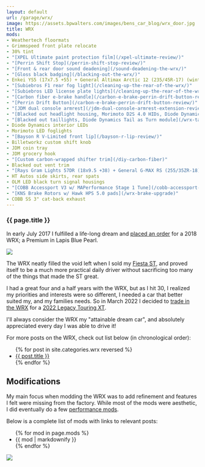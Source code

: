 ```yaml
---
layout: default
url: /garage/wrx/
image: https://assets.bpwalters.com/images/bens_car_blog/wrx_door.jpg
title: WRX
mods:
- Weathertech floormats
- Grimmspeed front plate relocate
- 30% tint
- "[XPEL Ultimate paint protection film](/xpel-ultimate-review/)"
- "[Perrin Shift Stop](/perrin-shift-stop-review/)"
- "[Front & rear door sound deadening](/sound-deadening-the-wrx/)"
- "[Gloss black badging](/blacking-out-the-wrx/)"
- Enkei YS5 (17x7.5 +55) + General Altimax Arctic 12 (235/45R-17) (winter wheels & tires)
- "[Subiebros F1 rear fog light](/cleaning-up-the-rear-of-the-wrx/)"
- "[Subiebros LED license plate lights](/cleaning-up-the-rear-of-the-wrx/)"
- "[Carbon fiber e-brake handle](/carbon-e-brake-perrin-drift-button-review/)"
- "[Perrin Drift Button](/carbon-e-brake-perrin-drift-button-review/)"
- "[JDM dual console armrest](/jdm-dual-console-armrest-extension-review/)"
- "[Blacked out headlight housing, Morimoto D2S 4.0 HIDs, Diode Dynamics c-lights](/morimoto-d2s-4.0-hid-retrofit/)"
- "[Blacked out taillights, Diode Dynamics Tail as Turn module](/wrx-taillight-blackout/)"
- Diode Dynamics interior LEDs
- Morimoto LED foglights
- "[Bayson R V-Limited front lip](/bayson-r-lip-review/)"
- Billetworkz custom shift knob
- JDM coin tray
- JDM grocery hook
- "[Custom carbon-wrapped shifter trim](/diy-carbon-fiber)"
- Blacked out vent trim
- "[Rays Gram Lights 57DR (18x9.5 +38) + General G-MAX RS (255/35ZR-18)](/powder-coating-my-wheels)"
- HT Autos side skirts, rear spats
- OLM LED black turn signal housings
- "[COBB Accessport V3 w/ MAPerformance Stage 1 Tune](/cobb-accessport-review/)"
- "[KNS Brake Rotors w/ Hawk HPS 5.0 pads](/wrx-brake-upgrade)"
- COBB SS 3" cat-back exhaust
---
```


<section id="wrx" class="car">
    <section id="intro" class="is-intro-section">
        <div class="background-image-wrapper is-dark">
            <div class="is-opaque" style="background-image: url('https://assets.bpwalters.com/images/bens_car_blog/wrx_door.jpg');"></div>
        </div>
        <div class="container has-middle-text">
            <div class="item flex-100">
                <div class="intro-title">
                    <h1>{{ page.title }}</h1>
                </div>
            </div>
        </div>
    </section>
    <section id="history">
        <div class="container">
            <div class="item flex-100">
                <p><span class="is-first-letter">I</span>n early July 2017 I fulfilled a life-long dream and <a href="/buying-a-wrx">placed an order</a> for a 2018 WRX; a Premium in Lapis Blue Pearl.</p>
                <p><img src="https://assets.bpwalters.com/images/bens_car_blog/wrx_dealership.jpg"></p>
                <p>The WRX neatly filled the void left when I sold my <a href="/garage/fiesta-st">Fiesta ST</a>, and proved itself to be a much more practical daily driver without sacrificing too many of the things that made the ST great.</p>
                <p>I had a great four and a half years with the WRX, but as I hit 30, I realized my priorities and interests were so different, I needed a car that better suited my, and my families needs. So in March 2022 I decided to <a href="/wrx-goodbye">trade in the WRX</a> for a <a href="/wrx-replacement">2022 Legacy Touring XT</a>.</p>
                <p>I'll always consider the WRX my "attainable dream car", and absolutely appreciated every day I was able to drive it!</p>
                <p>For more posts on the WRX, check out list below (in chronological order):</p>
                <ul>
                    {% for post in site.categories.wrx reversed %}
                        <li>
                            <a class="is-bold" href="{{ post.url }}" target="_blank">{{ post.title }}</a>
                        </li>
                    {% endfor %}
                </ul>
            </div>
        </div>
    </section>
    <section id="modifications">
        <div class="container">
            <div class="item flex-100">
                <h2 class="is-center-aligned">Modifications</h2>
                <p>My main focus when modding the WRX was to add refinement and features I felt were missing from the factory. While most of the mods were aesthetic, I did eventually do a few <a href="/cobb-accessport-review">performance mods</a>.</p>
                <p>Below is a complete list of mods with links to relevant posts:</p>
                <ul>
                    {% for mod in page.mods %}
                        <li>{{ mod | markdownify }}</li>
                    {% endfor %}
                </ul>
                <p><img src="https://assets.bpwalters.com/images/bens_car_blog/cobb_accessport_review/summer_drive.jpg"></p>
            </div>
        </div>
    </section>
</section>